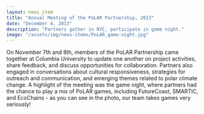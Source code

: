 ```yaml
---
layout: news_item
title: "Annual Meeting of the PoLAR Partnership, 2013"
date: "December 4, 2013"
description: "Partners gather in NYC, participate in game night."
image: "/assets/img/news-items/PoLAR_game-night.jpg"
---
```


On November 7th and 8th, members of the PoLAR Partnership came together at Columbia University to update one another on project activities, share feedback, and discuss opportunities for collaboration.  Partners also engaged in conversations about cultural responsiveness, strategies for outreach and communication, and emerging themes related to polar climate change.  A highlight of the meeting was the game night, where partners had the chance to play a mix of PoLAR games, including FutureCoast, SMARTIC, and EcoChains - as  you can see in the photo, our team takes games very seriously!
